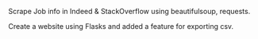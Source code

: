 Scrape Job info in Indeed & StackOverflow using beautifulsoup, requests.

Create a website using Flasks and added a feature for exporting csv. 
